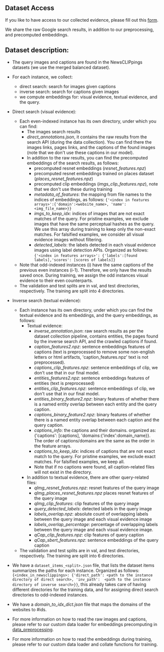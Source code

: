 ## Dataset Access 
If you like to have access to our collected evidence, please fill out this [form](https://forms.gle/HZeUK1EEveGF9yEV9).

We share the raw Google search results, in addition to our preprocessing, and precomputed embeddings. 

## Dataset description:

- The query images and captions are found in the NewsCLIPpings datasets (we use the merged balanced dataset).
- For each instance, we collect:
	- direct search: search for images given captions 
	- inverse search: search for captions given images 
	- we compute embeddings for: visual evidence, textual evidence, and the query.

- Direct search (visual evidence):
	- Each even-indexed instance has its own directory, under which you can find:
		- The images search results
		- *direct_annotations.json*, it contains the raw results from the search API (during the data collection). You can find there the images links, pages links, and the captions of the found images (note that we don't use these captions in our model). 
		- In addition to the raw results, you can find the precomputed embeddings of the search results, as follows: 
			- precomputed resnet embeddings (*resnet_features.npz*)
			- precomputed resnet embeddings trained on places dataset (*places_resnet_features.npz*)
			- precomputed clip embeddings (*imgs_clip_features.npz*), note that we don't use these during training
			- *metadata_of_features*: the mapping from file names to the indices of embeddings, as follows: ```{'<index in features arrays>':{'domain':<website_name>, 'name':<img_file_name>}}```
			- *imgs_to_keep_idx*: indices of images that are not exact matches of the query. For pristine examples, we exclude images that have the same perceptual hashes as the query. We use this array during training to keep only the non-exact matches. For falsified examples, we consider all visual evidence images without filtering.
			- *detected_labels*: the labels detected in each visual evidence images using label detection APIs. Organized as follows: ```{'<index in features arrays>': {'labels':[found labels],'scores': [scores of labels]}```
	- Note that odd-indexed instances (i) have the same captions of the previous even instances (i-1). Therefore, we only have the results saved once. During training, we assign the odd instances visual evidence to their even counterparts. 
	- The validation and test splits are in val, and test directories, respectively. The training are split into 4 directories. 

- Inverse search (textual evidence):
	- Each instance has its own directory, under which you can find the textual evidence and its embeddings, and the query embeddings, as follows:
		- Textual evidence:
			- *inverse_annotation.json*: raw search results as per the dataset collection pipeline, contains entities, the pages found by the inverse search API, and the crawled captions if found.
			- *caption_features2.npz*: sentence embeddings features of captions (text is preprocessed to remove some non-english letters or html artifacts, 'caption_features.npz' text is not preprocessed). 
			- *captions_clip_features.npz*: sentence embeddings of clip, we don't use that in our final model.
			- *entities_features2.npz*: sentence embeddings features of entities (text is preprocessed)
			- *entities_clip_features.npz*: sentence embeddings of clip, we don't use that in our final model.
			- *entities_binary_feature2.npz*: binary features of whether there is a named entity overlap between each entity and the query caption.
			- *captions_binary_feature2.npz*: binary features of whether there is a named entity overlap between each caption and the query caption.
			- *captions_info*: the captions and their domains. organized as: {'captions': [captions], 'domains:{'index':domain_name}}. The order of captions/domains are the same as the order in the feature arrays.
			- *captions_to_keep_idx*: indices of captions that are not exact match to the query. For pristine examples, we exclude exact matches. For falsified examples, we keep all.
			- Note that if no captions were found, all caption-related files will not exist in the directory. 
		- In addition to textual evidence, there are other query-related files:
			- *qImg_resnet_features.npz*: resnet features of the query image
			- *qImg_places_resnet_features.npz* places resnet features of the query image
			- *qImg_clip_features*: clip features of the query image
			- *query_detected_labels*: detected labels in the query image
			- *labels_overlap.npz*: absolute count of overlapping labels between the query image and each visual evidence image
			- *labels_overlap_percentage*: percentage of overlapping labels between the query image and each visual evidence image.
			- *qCap_clip_features.npz*: clip features of query caption
			- *qCap_sbert_features.npz*: sentence embeddings of the query caption
	- The validation and test splits are in val, and test directories, respectively. The training are split into 6 directories. 

- We have a ```dataset_items_<split>.json``` file, that lists the dataset items summarizes the paths for each instance. Organized as follows: ```{<index_in_newsclippings>: {'direct_path': <path to the instance directory of direct search>, 'inv_path':  <path to the instance directory of inverse search>}}```, this already takes care of having different directories for the training data, and for assigning direct search directories to odd-indexed instances.
- We have a *domain_to_idx_dict.json* file that maps the domains of the websites to #ids.
- For more information on how to read the raw images and captions, please refer to our custom data loader for embeddings precomputing in [data_preprocessing](https://github.com/S-Abdelnabi/OoC-multi-modal-fc/tree/main/data_preprocessing). 
- For more information on how to read the embeddings during training, please refer to our custom data loader and collate functions for training. 
